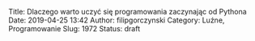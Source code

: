 Title: Dlaczego warto uczyć się programowania zaczynając od Pythona
Date: 2019-04-25 13:42
Author: filipgorczynski
Category: Luźne, Programowanie
Slug: 1972
Status: draft



